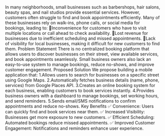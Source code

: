 In many neighborhoods, small businesses such as barbershops, hair salons, beauty spas, and nail studios provide essential services. However, customers often struggle to find and book appointments efficiently. Many of these businesses rely on walk-ins, phone calls, or social media for bookings, leading to:
Inconvenience for customers who have to visit multiple locations or call ahead to check availability.
Lost revenue for businesses due to inefficient scheduling and missed appointments.
Lack of visibility for local businesses, making it difficult for new customers to find them.
Problem Statement
There is no centralized booking platform that allows users to discover businesses on their street, view available services, and book appointments seamlessly. Small business owners also lack an easy-to-use system to manage bookings, reduce no-shows, and improve customer engagement.
Proposed Solution
We propose building a mobile application that:
1.Allows users to search for businesses on a specific street using Google Maps.
2.Automatically fetches business details (name, phone, services) from Google Places API.
3.Creates an online booking system for each business, enabling customers to book services instantly.
4.Provides business owners with a dashboard to manage bookings, set working hours, and send reminders.
5.Sends email/SMS notifications to confirm appointments and reduce no-shows.
Key Benefits
✅ Convenience: Users can quickly find and book services near them.
✅ Increased Visibility: Businesses get more exposure to new customers.
✅ Efficient Scheduling: Automated bookings reduce missed appointments.
✅ Improved Customer Engagement: Notifications and reminders enhance user experience.
